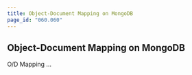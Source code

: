 ```yaml
---
title: Object-Document Mapping on MongoDB
page_id: "060.060"
---
```


## Object-Document Mapping on MongoDB

O/D Mapping …